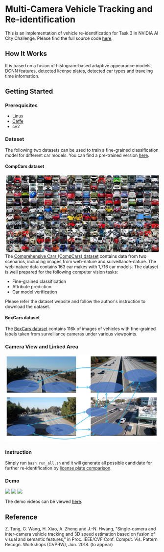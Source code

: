 # Multi-Camera Vehicle Tracking and Re-identification

This is an implementation of vehicle re-identification for Task 3 in NVIDIA AI City Challenge. Please find the full source code [here](https://github.com/NVIDIAAICITYCHALLENGE/2018AICity_TeamUW).

## How It Works
It is based on a fusion of histogram-based adaptive appearance models, DCNN features, detected license plates, detected car types and traveling time information.


## Getting Started
### Prerequisites
* Linux
* [Caffe](http://caffe.berkeleyvision.org/)
* cv2


### Dataset
The following two datasets can be used to train a fine-grained classification model for different car models. You can find a pre-trained version [here](https://github.com/BVLC/caffe/wiki/Model-Zoo#googlenet_cars-on-car-model-classification).

#### CompCars dataset
![](CompCars.png)
The [Comprehensive Cars (CompCars) dataset](http://mmlab.ie.cuhk.edu.hk/datasets/comp_cars/index.html) contains data from two scenarios, including images from web-nature and surveillance-nature. The web-nature data contains 163 car makes with 1,716 car models. The dataset is well prepared for the following computer vision tasks:

* Fine-grained classification
* Attribute prediction
* Car model verification

Please refer the dataset website and follow the author's instruction to download the dataset.

#### BoxCars dataset
The [BoxCars dataset](https://medusa.fit.vutbr.cz/traffic/research-topics/fine-grained-vehicle-recognition/boxcars-improving-vehicle-fine-grained-recognition-using-3d-bounding-boxes-in-traffic-surveillance/) contains 116k of images of vehicles with fine-grained labels taken from surveillance cameras under various viewpoints.



### Camera View and Linked Area
![](LinkMap.png)


### Instruction
Simply run ``bash run_all.sh`` and it will generate all possible candidate for further re-identification by [license plate comparison](https://github.com/NVIDIAAICITYCHALLENGE/2018AICity_TeamUW/tree/master/Track3/LP_COMP_IPL).

### Demo
![](demo1.png)
![](demo2.png)
![](demo3.png)

The demo videos can be viewed [here](http://allison.ee.washington.edu/thomas/aicity18/).

## Reference

Z. Tang, G. Wang, H. Xiao, A. Zheng and J.-N. Hwang, "Single-camera and inter-camera vehicle tracking and 3D speed estimation based on fusion of visual and semantic features," in Proc. IEEE/CVF Conf. Comput. Vis. Pattern Recogn. Workshops (CVPRW), Jun. 2018. (to appear)

